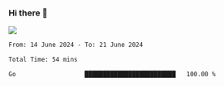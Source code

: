 ### Hi there 👋️

![](https://komarev.com/ghpvc/?username=Loner1024)

<!--START_SECTION:waka-->

```txt
From: 14 June 2024 - To: 21 June 2024

Total Time: 54 mins

Go                   █████████████████████████   100.00 %
```

<!--END_SECTION:waka-->



